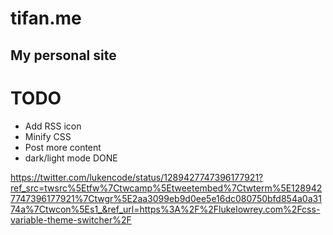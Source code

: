 # tifan.me
## My personal site

# TODO
- Add RSS icon
- Minify CSS
- Post more content
- dark/light mode DONE

https://twitter.com/lukencode/status/1289427747396177921?ref_src=twsrc%5Etfw%7Ctwcamp%5Etweetembed%7Ctwterm%5E1289427747396177921%7Ctwgr%5E2aa3099eb9d0ee5e16dc080750bfd854a0a3174a%7Ctwcon%5Es1_&ref_url=https%3A%2F%2Flukelowrey.com%2Fcss-variable-theme-switcher%2F
